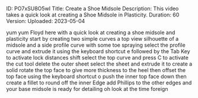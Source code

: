 ID: PO7xSU8O5wI
Title: Create a Shoe Midsole
Description: This video takes a quick look at creating a Shoe Midsole in Plasticity.
Duration: 60
Version: 
Uploaded: 2023-05-04

yum yum Floyd here with a quick look at
creating a shoe midsole and plasticity
start by creating two simple curves a
top view silhouette of a midsole and a
side profile curve with some toe
spraying select the profile curve and
extrude it using the keyboard shortcut e
followed by the Tab Key to activate lock
distances shift select the top curve and
press C to activate the cut tool delete
the outer sheet
select the sheet and extrude it to
create a solid
rotate the top face to give more
thickness to the heel
then offset the top face using the
keyboard shortcut o push the inner top
face down
then create a fillet to round off the
inner Edge add Phillips to the other
edges
and your base midsole is ready for
detailing oh look at the time
foreign
